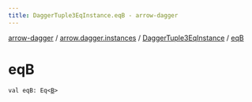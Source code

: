 ```yaml
---
title: DaggerTuple3EqInstance.eqB - arrow-dagger
---
```


[arrow-dagger](../../index.html) / [arrow.dagger.instances](../index.html) / [DaggerTuple3EqInstance](index.html) / [eqB](./eq-b.html)

# eqB

`val eqB: Eq<`[`B`](index.html#B)`>`